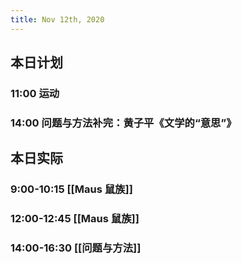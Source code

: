 ```yaml
---
title: Nov 12th, 2020
---
```


## 本日计划
### 11:00 运动
### 14:00 问题与方法补完：黄子平《文学的“意思”》
## 本日实际
### 9:00-10:15 [[Maus 鼠族]]
### 12:00-12:45 [[Maus 鼠族]]
### 14:00-16:30 [[问题与方法]]
### 
